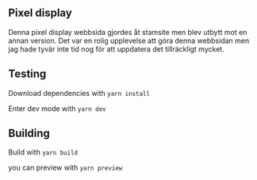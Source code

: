 ## Pixel display

Denna pixel display webbsida gjordes åt stamsite men blev utbytt mot en annan version. Det var en rolig upplevelse att göra denna webbsidan men jag hade tyvär inte tid nog för att uppdatera det tillräckligt mycket.

## Testing

Download dependencies with `yarn install`

Enter dev mode with `yarn dev`

## Building

Build with `yarn build`

you can preview with `yarn preview`